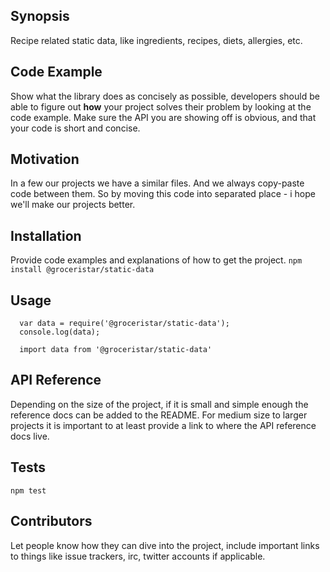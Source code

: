 ## Synopsis

Recipe related static data, like ingredients, recipes, diets, allergies, etc.

## Code Example

Show what the library does as concisely as possible, developers should be able to figure out **how** your project solves their problem by looking at the code example. Make sure the API you are showing off is obvious, and that your code is short and concise.

## Motivation

In a few our projects we have a similar files. And we always copy-paste code between them. So by moving this code into separated place - i hope we'll make our projects better.


## Installation

Provide code examples and explanations of how to get the project.
`npm install @groceristar/static-data`

## Usage

```
  var data = require('@groceristar/static-data');
  console.log(data);

```

```
  import data from '@groceristar/static-data'
```

## API Reference

Depending on the size of the project, if it is small and simple enough the reference docs can be added to the README. For medium size to larger projects it is important to at least provide a link to where the API reference docs live.

## Tests

`npm test`


## Contributors

Let people know how they can dive into the project, include important links to things like issue trackers, irc, twitter accounts if applicable.
